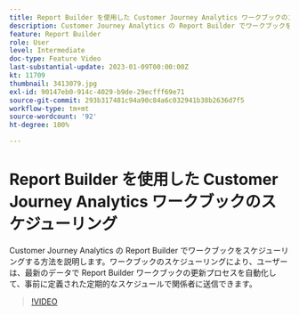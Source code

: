 ```yaml
---
title: Report Builder を使用した Customer Journey Analytics ワークブックのスケジューリング
description: Customer Journey Analytics の Report Builder でワークブックをスケジューリングする方法を説明します。ワークブックのスケジューリングにより、ユーザーは、最新のデータで Report Builder ワークブックの更新プロセスを自動化して、事前に定義された定期的なスケジュールで関係者に送信できます。
feature: Report Builder
role: User
level: Intermediate
doc-type: Feature Video
last-substantial-update: 2023-01-09T00:00:00Z
kt: 11709
thumbnail: 3413079.jpg
exl-id: 90147eb0-914c-4029-b9de-29ecfff69e71
source-git-commit: 293b317481c94a90c84a6c032941b38b2636d7f5
workflow-type: tm+mt
source-wordcount: '92'
ht-degree: 100%

---
```


# Report Builder を使用した Customer Journey Analytics ワークブックのスケジューリング

Customer Journey Analytics の Report Builder でワークブックをスケジューリングする方法を説明します。ワークブックのスケジューリングにより、ユーザーは、最新のデータで Report Builder ワークブックの更新プロセスを自動化して、事前に定義された定期的なスケジュールで関係者に送信できます。

>[!VIDEO](https://video.tv.adobe.com/v/3413079/?quality=12&learn=on)
